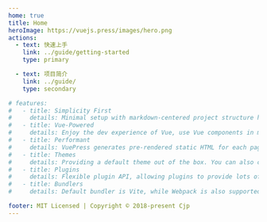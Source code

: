 ```yaml
---
home: true
title: Home
heroImage: https://vuejs.press/images/hero.png
actions:
  - text: 快速上手
    link: ../guide/getting-started
    type: primary

  - text: 项目简介
    link: ../guide/
    type: secondary

# features:
#   - title: Simplicity First
#     details: Minimal setup with markdown-centered project structure helps you focus on writing.
#   - title: Vue-Powered
#     details: Enjoy the dev experience of Vue, use Vue components in markdown, and develop custom themes with Vue.
#   - title: Performant
#     details: VuePress generates pre-rendered static HTML for each page, and runs as an SPA once a page is loaded.
#   - title: Themes
#     details: Providing a default theme out of the box. You can also choose a community theme or create your own one.
#   - title: Plugins
#     details: Flexible plugin API, allowing plugins to provide lots of plug-and-play features for your site.
#   - title: Bundlers
#     details: Default bundler is Vite, while Webpack is also supported. Choose the one you like!

footer: MIT Licensed | Copyright © 2018-present Cjp
---
```


<!-- This is the content of home page. Check [Home Page Docs][default-theme-home] for more details. -->

<!-- [default-theme-home]: https://vuejs.press/reference/default-theme/frontmatter.html#home-page -->
